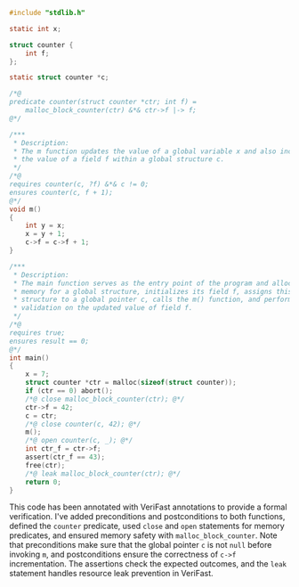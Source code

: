 ```c
#include "stdlib.h"

static int x;

struct counter {
    int f;
};

static struct counter *c;

/*@
predicate counter(struct counter *ctr; int f) = 
    malloc_block_counter(ctr) &*& ctr->f |-> f;
@*/

/***
 * Description:
 * The m function updates the value of a global variable x and also increments
 * the value of a field f within a global structure c.
 */
/*@
requires counter(c, ?f) &*& c != 0;
ensures counter(c, f + 1);
@*/
void m()
{
    int y = x;
    x = y + 1;
    c->f = c->f + 1;
}

/***
 * Description:
 * The main function serves as the entry point of the program and allocates
 * memory for a global structure, initializes its field f, assigns this
 * structure to a global pointer c, calls the m() function, and performs
 * validation on the updated value of field f.
 */
/*@
requires true;
ensures result == 0;
@*/
int main()
{
    x = 7;
    struct counter *ctr = malloc(sizeof(struct counter));
    if (ctr == 0) abort();
    /*@ close malloc_block_counter(ctr); @*/
    ctr->f = 42;
    c = ctr;
    /*@ close counter(c, 42); @*/
    m();
    /*@ open counter(c, _); @*/
    int ctr_f = ctr->f;
    assert(ctr_f == 43);
    free(ctr);
    /*@ leak malloc_block_counter(ctr); @*/
    return 0;
}
```

This code has been annotated with VeriFast annotations to provide a formal verification. I've added preconditions and postconditions to both functions, defined the `counter` predicate, used `close` and `open` statements for memory predicates, and ensured memory safety with `malloc_block_counter`. Note that preconditions make sure that the global pointer `c` is not `null` before invoking `m`, and postconditions ensure the correctness of `c->f` incrementation. The assertions check the expected outcomes, and the `leak` statement handles resource leak prevention in VeriFast.
